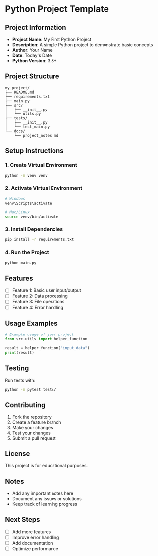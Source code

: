 # Python Project Template

## Project Information
- **Project Name**: My First Python Project
- **Description**: A simple Python project to demonstrate basic concepts
- **Author**: Your Name
- **Date**: Today's Date
- **Python Version**: 3.8+

## Project Structure
```
my_project/
├── README.md
├── requirements.txt
├── main.py
├── src/
│   ├── __init__.py
│   └── utils.py
├── tests/
│   ├── __init__.py
│   └── test_main.py
└── docs/
    └── project_notes.md
```

## Setup Instructions

### 1. Create Virtual Environment
```bash
python -m venv venv
```

### 2. Activate Virtual Environment
```bash
# Windows
venv\Scripts\activate

# Mac/Linux
source venv/bin/activate
```

### 3. Install Dependencies
```bash
pip install -r requirements.txt
```

### 4. Run the Project
```bash
python main.py
```

## Features
- [ ] Feature 1: Basic user input/output
- [ ] Feature 2: Data processing
- [ ] Feature 3: File operations
- [ ] Feature 4: Error handling

## Usage Examples
```python
# Example usage of your project
from src.utils import helper_function

result = helper_function("input_data")
print(result)
```

## Testing
Run tests with:
```bash
python -m pytest tests/
```

## Contributing
1. Fork the repository
2. Create a feature branch
3. Make your changes
4. Test your changes
5. Submit a pull request

## License
This project is for educational purposes.

## Notes
- Add any important notes here
- Document any issues or solutions
- Keep track of learning progress

## Next Steps
- [ ] Add more features
- [ ] Improve error handling
- [ ] Add documentation
- [ ] Optimize performance
